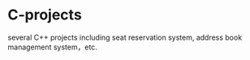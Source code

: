 # C-projects
several C++ projects including seat reservation system, address book management system，etc.
